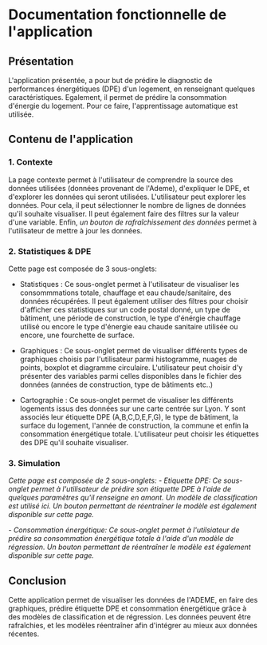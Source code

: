 # Documentation fonctionnelle de l'application



## Présentation 
L'application présentée, a pour but de prédire le diagnostic de performances énergétiques (DPE) d'un logement, en renseignant quelques caractéristiques. Egalement, il permet de prédire la consommation d'énergie du logement. 
Pour ce faire, l'apprentissage automatique est utilisée. 

## Contenu de l'application

### 1. Contexte

La page contexte permet à l'utilisateur de comprendre la source des données utilisées (données provenant de l'Ademe), d'expliquer le DPE, et d'explorer les données qui seront utilisées. 
L'utilisateur peut explorer les données. Pour cela, il peut sélectionner le nombre de lignes de données qu'il souhaite visualiser. Il peut également faire des filtres sur la valeur d'une variable. 
Enfin, *un bouton de rafraîchissement des données* permet à l'utilisateur de mettre à jour les données. 

### 2. Statistiques & DPE

Cette page est composée de 3 sous-onglets: 
- Statistiques : Ce sous-onglet permet à l'utilisateur de visualiser les consommmations totale, chauffage et eau chaude/sanitaire, des données récupérées. Il peut également utiliser des filtres pour choisir d'afficher ces statistiques sur un code postal donné, un type de bâtiment, une période de construction, le type d'énérgie chauffage utilisé ou encore le type d'énergie eau chaude sanitaire utilisée ou encore, une fourchette de surface.

- Graphiques : Ce sous-onglet permet de visualiser différents types de graphiques choisis par l'utilisateur parmi histogramme, nuages de points, boxplot et diagramme circulaire.
L'utilisateur peut choisir d'y présenter des variables parmi celles disponibles dans le fichier des données (années de construction, type de bâtiments etc..)

- Cartographie : Ce sous-onglet permet de visualiser les différents logements issus des données sur une carte centrée sur Lyon. Y sont associés leur étiquette DPE (A,B,C,D,E,F,G), le type de bâtiment, la surface du logement, l'année de construction, la commune et enfin la consommation énergétique totale.
L'utilisateur peut choisir les étiquettes des DPE qu'il souhaite visualiser. 

### 3. Simulation 

*Cette page est composée de 2 sous-onglets:*
*- Etiquette DPE: Ce sous-onglet permet à l'utilisateur de prédire son étiquette DPE à l'aide de quelques paramètres qu'il renseigne en amont. Un modèle de classification est utilisé ici. 
Un bouton permettant de réentraîner le modèle est également disponible sur cette page.*

*- Consommation énergétique: Ce sous-onglet permet à l'utilsiateur de prédire sa consommation énergétique totale à l'aide d'un modèle de régression. 
Un bouton permettant de réentraîner le modèle est également disponible sur cette page.*


## Conclusion 

Cette application permet de visualiser les données de l'ADEME, en faire des graphiques, prédire étiquette DPE et consommation énergétique grâce à des modèles de classification et de régression. 
Les données peuvent être rafraîchies, et les modèles réentraîner afin d'intégrer au mieux aux données récentes. 
